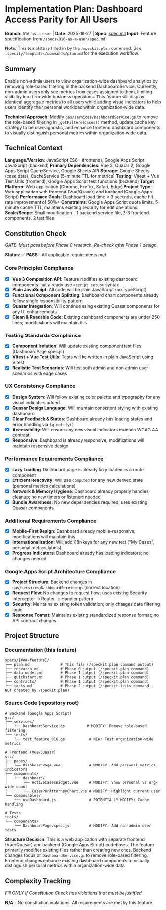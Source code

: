 # Implementation Plan: Dashboard Access Parity for All Users

**Branch**: `016-as-a-user` | **Date**: 2025-10-27 | **Spec**: [spec.md](spec.md)
**Input**: Feature specification from `/specs/016-as-a-user/spec.md`

**Note**: This template is filled in by the `/speckit.plan` command. See `.specify/templates/commands/plan.md` for the execution workflow.

## Summary

Enable non-admin users to view organization-wide dashboard analytics by removing role-based filtering in the backend DashboardService. Currently, non-admin users only see metrics from cases assigned to them, limiting visibility into firm-wide business operations. This feature will display identical aggregate metrics to all users while adding visual indicators to help users identify their personal workload within organization-wide data.

**Technical Approach**: Modify `gas/services/DashboardService.gs` to remove the role-based filtering in `_getFilteredCases()` method, update cache key strategy to be user-agnostic, and enhance frontend dashboard components to visually distinguish personal metrics within organization-wide data.

## Technical Context

**Language/Version**: JavaScript ES6+ (frontend), Google Apps Script JavaScript (backend)
**Primary Dependencies**: Vue 3, Quasar 2, Google Apps Script CacheService, Google Sheets API
**Storage**: Google Sheets (case data), CacheService (5-minute TTL for metrics)
**Testing**: Vitest + Vue Test Utils (frontend), Google Apps Script test functions (backend)
**Target Platform**: Web application (Chrome, Firefox, Safari, Edge)
**Project Type**: Web application with frontend (Vue/Quasar) and backend (Google Apps Script)
**Performance Goals**: Dashboard load time < 3 seconds, cache hit rate improvement of 50%+
**Constraints**: Google Apps Script quota limits, 5-minute cache TTL, maintains existing security for edit operations
**Scale/Scope**: Small modification - 1 backend service file, 2-3 frontend components, 2 test files

## Constitution Check

*GATE: Must pass before Phase 0 research. Re-check after Phase 1 design.*

**Status**: ✅ **PASS** - All applicable requirements met

### Core Principles Compliance

- [x] **Vue 3 Composition API**: Feature modifies existing dashboard components that already use `<script setup>` syntax
- [x] **Plain JavaScript**: All code will be plain JavaScript (no TypeScript)
- [x] **Functional Component Splitting**: Dashboard chart components already follow single responsibility pattern
- [x] **Quasar Integration**: Will continue using existing Quasar components for any UI enhancements
- [x] **Clean & Readable Code**: Existing dashboard components are under 250 lines; modifications will maintain this

### Testing Standards Compliance

- [x] **Component Isolation**: Will update existing component test files (DashboardPage.spec.js)
- [x] **Vitest + Vue Test Utils**: Tests will be written in plain JavaScript using Vitest
- [x] **Realistic Test Scenarios**: Will test both admin and non-admin user scenarios with edge cases

### UX Consistency Compliance

- [x] **Design System**: Will follow existing color palette and typography for any visual indicators added
- [x] **Quasar Design Language**: Will maintain consistent styling with existing dashboard
- [x] **Clear Feedback & States**: Dashboard already has loading states and error handling via `$q.notify()`
- [x] **Accessibility**: Will ensure any new visual indicators maintain WCAG AA contrast
- [x] **Responsive**: Dashboard is already responsive; modifications will maintain responsive design

### Performance Requirements Compliance

- [x] **Lazy Loading**: Dashboard page is already lazy loaded as a route component
- [x] **Efficient Reactivity**: Will use `computed` for any new derived state (personal metrics calculations)
- [x] **Network & Memory Hygiene**: Dashboard already properly handles cleanup; no new timers or listeners needed
- [x] **Bundle Awareness**: No new dependencies required; uses existing Quasar components

### Additional Requirements Compliance

- [x] **Mobile-First Design**: Dashboard already mobile-responsive; modifications will maintain this
- [x] **Internationalization**: Will add i18n keys for any new text ("My Cases", personal metrics labels)
- [x] **Progress Indicators**: Dashboard already has loading indicators; no changes needed

### Google Apps Script Architecture Compliance

- [x] **Project Structure**: Backend changes in `gas/services/DashboardService.gs` (correct location)
- [x] **Request Flow**: No changes to request flow; uses existing Security Interceptor → Router → Handler pattern
- [x] **Security**: Maintains existing token validation; only changes data filtering logic
- [x] **Response Format**: Maintains existing standardized response format; no API contract changes

## Project Structure

### Documentation (this feature)

```
specs/[###-feature]/
├── plan.md              # This file (/speckit.plan command output)
├── research.md          # Phase 0 output (/speckit.plan command)
├── data-model.md        # Phase 1 output (/speckit.plan command)
├── quickstart.md        # Phase 1 output (/speckit.plan command)
├── contracts/           # Phase 1 output (/speckit.plan command)
└── tasks.md             # Phase 2 output (/speckit.tasks command - NOT created by /speckit.plan)
```

### Source Code (repository root)

```
# Backend (Google Apps Script)
gas/
├── services/
│   └── DashboardService.gs          # MODIFY: Remove role-based filtering
└── tests/
    └── test_feature_016.gs           # NEW: Test organization-wide metrics

# Frontend (Vue/Quasar)
src/
├── pages/
│   └── DashboardPage.vue             # MODIFY: Add personal metrics indicators
├── components/
│   └── dashboard/
│       ├── ActiveCasesWidget.vue     # MODIFY: Show personal vs org-wide count
│       └── CasesPerAttorneyChart.vue # MODIFY: Highlight current user
└── composables/
    └── useDashboard.js               # POTENTIALLY MODIFY: Cache handling

# Tests
tests/
└── components/
    └── DashboardPage.spec.js         # MODIFY: Add non-admin user tests
```

**Structure Decision**: This is a web application with separate frontend (Vue/Quasar) and backend (Google Apps Script) codebases. The feature primarily modifies existing files rather than creating new ones. Backend changes focus on `DashboardService.gs` to remove role-based filtering. Frontend changes enhance existing dashboard components to visually distinguish personal metrics within organization-wide data.

## Complexity Tracking

*Fill ONLY if Constitution Check has violations that must be justified*

**N/A** - No constitution violations. All requirements are met by this feature.
